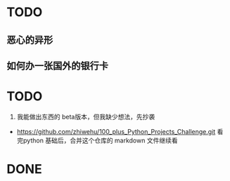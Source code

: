 # TODO
## 恶心的异形
## 如何办一张国外的银行卡


# TODO

<!-- - 做一个 Web 相册程序，基于 Next.js -->
<!-- - 使用网站程序 wordpress -->
<!-- - 学习vue  每天1章 -->
<!-- - 做视频，在自己的博客中嵌入youtube视频链接，订阅推特 -->
<!-- - 每天发布一个博客文章，会花费1个小时 -->
<!-- - 检索后要发表的，才转到blog，还是直接转 blog ，有错误呀，要先检索 -->

1. 我能做出东西的 beta版本，但我缺少想法，先抄袭

- https://github.com/zhiwehu/100_plus_Python_Projects_Challenge.git 看完python 基础后，合并这个仓库的 markdown 文件继续看

# DONE

<!-- - 如何配置全局shortcut key : 在属性里面配置 -->
<!-- F:\me\thinking\使用github学习编程.md -->
<!-- # 如何使用wsl 编写程序 -->
<!-- - 买个人体工学鼠标 实际需求不需要 -->

